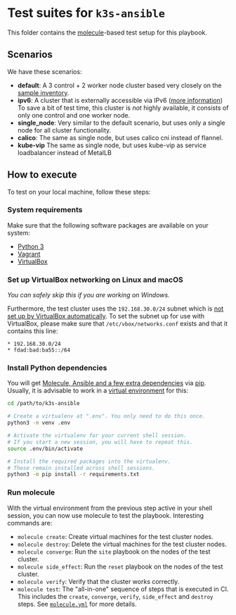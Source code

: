 # Test suites for `k3s-ansible`

This folder contains the [molecule](https://molecule.rtfd.io/)-based test setup for this playbook.

## Scenarios

We have these scenarios:

- **default**:
  A 3 control + 2 worker node cluster based very closely on the [sample inventory](../inventory/sample/).
- **ipv6**:
  A cluster that is externally accessible via IPv6 ([more information](ipv6/README.md))
  To save a bit of test time, this cluster is _not_ highly available, it consists of only one control and one worker node.
- **single_node**:
  Very similar to the default scenario, but uses only a single node for all cluster functionality.
- **calico**:
  The same as single node, but uses calico cni instead of flannel.
- **kube-vip**
  The same as single node, but uses kube-vip as service loadbalancer instead of MetalLB

## How to execute

To test on your local machine, follow these steps:

### System requirements

Make sure that the following software packages are available on your system:

- [Python 3](https://www.python.org/downloads)
- [Vagrant](https://www.vagrantup.com/downloads)
- [VirtualBox](https://www.virtualbox.org/wiki/Downloads)

### Set up VirtualBox networking on Linux and macOS

_You can safely skip this if you are working on Windows._

Furthermore, the test cluster uses the `192.168.30.0/24` subnet which is [not set up by VirtualBox automatically](https://www.virtualbox.org/manual/ch06.html#network_hostonly).
To set the subnet up for use with VirtualBox, please make sure that `/etc/vbox/networks.conf` exists and that it contains this line:

```
* 192.168.30.0/24
* fdad:bad:ba55::/64
```

### Install Python dependencies

You will get [Molecule, Ansible and a few extra dependencies](../requirements.txt) via [pip](https://pip.pypa.io/).
Usually, it is advisable to work in a [virtual environment](https://docs.python.org/3/tutorial/venv.html) for this:

```bash
cd /path/to/k3s-ansible

# Create a virtualenv at ".env". You only need to do this once.
python3 -m venv .env

# Activate the virtualenv for your current shell session.
# If you start a new session, you will have to repeat this.
source .env/bin/activate

# Install the required packages into the virtualenv.
# These remain installed across shell sessions.
python3 -m pip install -r requirements.txt
```

### Run molecule

With the virtual environment from the previous step active in your shell session, you can now use molecule to test the playbook.
Interesting commands are:

- `molecule create`: Create virtual machines for the test cluster nodes.
- `molecule destroy`: Delete the virtual machines for the test cluster nodes.
- `molecule converge`: Run the `site` playbook on the nodes of the test cluster.
- `molecule side_effect`: Run the `reset` playbook on the nodes of the test cluster.
- `molecule verify`: Verify that the cluster works correctly.
- `molecule test`: The "all-in-one" sequence of steps that is executed in CI.
  This includes the `create`, `converge`, `verify`, `side_effect` and `destroy` steps.
  See [`molecule.yml`](default/molecule.yml) for more details.
